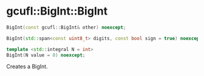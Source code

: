 # gcufl::BigInt::BigInt
```cpp
BigInt(const gcufl::BigInt& other) noexcept;

BigInt(std::span<const uint8_t> digits, const bool sign = true) noexcept;

template <std::integral N = int>
BigInt(N value = 0) noexcept;
```
Creates a BigInt.
